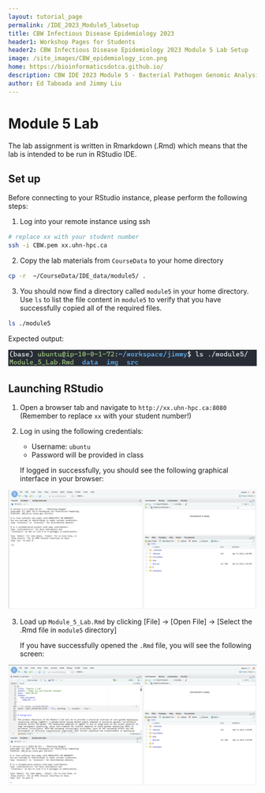 ```yaml
---
layout: tutorial_page
permalink: /IDE_2023_Module5_labsetup
title: CBW Infectious Disease Epidemiology 2023
header1: Workshop Pages for Students
header2: CBW Infectious Disease Epidemiology 2023 Module 5 Lab Setup
image: /site_images/CBW_epidemiology_icon.png
home: https://bioinformaticsdotca.github.io/
description: CBW IDE 2023 Module 5 - Bacterial Pathogen Genomic Analysis - Setup
author: Ed Taboada and Jimmy Liu
---
```


# Module 5 Lab

The lab assignment is written in Rmarkdown (.Rmd) which means that the lab is intended to be run in RStudio IDE.

## Set up

Before connecting to your RStudio instance, please perform the following steps:

1. Log into your remote instance using ssh

```bash
# replace xx with your student number
ssh -i CBW.pem xx.uhn-hpc.ca
```

2. Copy the lab materials from `CourseData` to your home directory

```bash
cp -r  ~/CourseData/IDE_data/module5/ .
```

3. You should now find a directory called `module5` in your home directory. Use `ls` to list the file content in `module5` to verify that you have successfully copied all of the required files.

```bash
ls ./module5
```

Expected output:

<img src="https://raw.githubusercontent.com/bioinformaticsdotca/IDE_2023/main/module5/img/ls_output.png" width="750"/>

## Launching RStudio

1. Open a browser tab and navigate to `http://xx.uhn-hpc.ca:8080` (Remember to replace `xx` with your student number!)

2. Log in using the following credentials:
    - Username: `ubuntu`
    - Password will be provided in class

    If logged in successfully, you should see the following graphical interface in your browser:

<img src="https://raw.githubusercontent.com/bioinformaticsdotca/IDE_2023/main/module5/img/rstudio.png" width="750"/>

3. Load up `Module_5_Lab.Rmd` by clicking [File] -> [Open File] -> [Select the .Rmd file in `module5` directory]

    If you have successfully opened the `.Rmd` file, you will see the following screen:

<img src="https://raw.githubusercontent.com/bioinformaticsdotca/IDE_2023/main/module5/img/rmarkdown.png" width="750"/>
